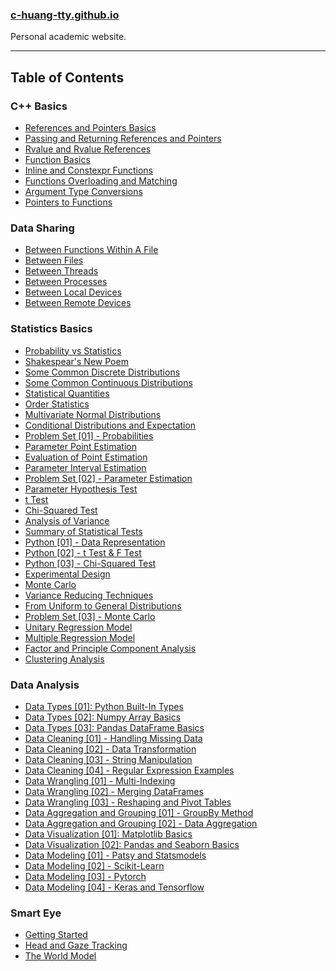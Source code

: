 ### [c-huang-tty.github.io](https://c-huang-tty.github.io/)
Personal academic website.

---
## Table of Contents
### C++ Basics
- [References and Pointers Basics](https://github.com/c-huang-tty/c-huang-tty.github.io/blob/master/_posts/2022-01-07-blog-post-1.md)
- [Passing and Returning References and Pointers](https://github.com/c-huang-tty/c-huang-tty.github.io/blob/master/_posts/2022-01-08-blog-post-1.md)
- [Rvalue and Rvalue References](https://github.com/c-huang-tty/c-huang-tty.github.io/blob/master/_posts/2022-01-09-blog-post-1.md)
- [Function Basics](https://github.com/c-huang-tty/c-huang-tty.github.io/blob/master/_posts/2022-01-10-blog-post-1.md)
- [Inline and Constexpr Functions](https://github.com/c-huang-tty/c-huang-tty.github.io/blob/master/_posts/2022-01-11-blog-post-1.md)
- [Functions Overloading and Matching](https://github.com/c-huang-tty/c-huang-tty.github.io/blob/master/_posts/2022-01-12-blog-post-1.md)
- [Argument Type Conversions](https://github.com/c-huang-tty/c-huang-tty.github.io/blob/master/_posts/2022-01-12-blog-post-2.md)
- [Pointers to Functions](https://github.com/c-huang-tty/c-huang-tty.github.io/blob/master/_posts/2022-01-13-blog-post-1.md)

### Data Sharing 
- [Between Functions Within A File](https://github.com/c-huang-tty/c-huang-tty.github.io/blob/master/_posts/2022-01-01-blog-post-1.md)
- [Between Files](https://github.com/c-huang-tty/c-huang-tty.github.io/blob/master/_posts/2022-01-02-blog-post-1.md)
- [Between Threads](https://github.com/c-huang-tty/c-huang-tty.github.io/blob/master/_posts/2022-01-03-blog-post-1.md)
- [Between Processes](https://github.com/c-huang-tty/c-huang-tty.github.io/blob/master/_posts/2022-01-04-blog-post-1.md)
- [Between Local Devices](https://github.com/c-huang-tty/c-huang-tty.github.io/blob/master/_posts/2022-01-05-blog-post-1.md)
- [Between Remote Devices](https://github.com/c-huang-tty/c-huang-tty.github.io/blob/master/_posts/2022-01-06-blog-post-1.md)

### Statistics Basics
- [Probability vs Statistics](https://github.com/c-huang-tty/c-huang-tty.github.io/blob/master/_posts/2021-01-01-blog-post-1.md)
- [Shakespear's New Poem](https://github.com/c-huang-tty/c-huang-tty.github.io/blob/master/_posts/2021-01-02-blog-post-1.md)
- [Some Common Discrete Distributions](https://github.com/c-huang-tty/c-huang-tty.github.io/blob/master/_posts/2021-01-03-blog-post-1.md)
- [Some Common Continuous Distributions](https://github.com/c-huang-tty/c-huang-tty.github.io/blob/master/_posts/2021-01-04-blog-post-1.md)
- [Statistical Quantities](https://github.com/c-huang-tty/c-huang-tty.github.io/blob/master/_posts/2021-01-05-blog-post-1.md)
- [Order Statistics](https://github.com/c-huang-tty/c-huang-tty.github.io/blob/master/_posts/2021-01-06-blog-post-1.md)
- [Multivariate Normal Distributions](https://github.com/c-huang-tty/c-huang-tty.github.io/blob/master/_posts/2021-01-07-blog-post-1.md)
- [Conditional Distributions and Expectation](https://github.com/c-huang-tty/c-huang-tty.github.io/blob/master/_posts/2021-01-08-blog-post-1.md)
- [Problem Set [01] - Probabilities](https://github.com/c-huang-tty/c-huang-tty.github.io/blob/master/_posts/2021-01-21-blog-post-1.md)
- [Parameter Point Estimation](https://github.com/c-huang-tty/c-huang-tty.github.io/blob/master/_posts/2021-01-09-blog-post-1.md)
- [Evaluation of Point Estimation](https://github.com/c-huang-tty/c-huang-tty.github.io/blob/master/_posts/2021-01-10-blog-post-1.md)
- [Parameter Interval Estimation](https://github.com/c-huang-tty/c-huang-tty.github.io/blob/master/_posts/2021-01-11-blog-post-1.md)
- [Problem Set [02] - Parameter Estimation](https://github.com/c-huang-tty/c-huang-tty.github.io/blob/master/_posts/2021-01-22-blog-post-1.md)
- [Parameter Hypothesis Test](https://github.com/c-huang-tty/c-huang-tty.github.io/blob/master/_posts/2021-01-12-blog-post-1.md)
- [t Test](https://github.com/c-huang-tty/c-huang-tty.github.io/blob/master/_posts/2021-01-13-blog-post-1.md)
- [Chi-Squared Test](https://github.com/c-huang-tty/c-huang-tty.github.io/blob/master/_posts/2021-01-14-blog-post-1.md)
- [Analysis of Variance](https://github.com/c-huang-tty/c-huang-tty.github.io/blob/master/_posts/2021-01-15-blog-post-1.md)
- [Summary of Statistical Tests](https://github.com/c-huang-tty/c-huang-tty.github.io/blob/master/_posts/2021-01-16-blog-post-1.md)
- [Python [01] - Data Representation](https://github.com/c-huang-tty/c-huang-tty.github.io/blob/master/_posts/2021-01-17-blog-post-1.md)
- [Python [02] - t Test & F Test](https://github.com/c-huang-tty/c-huang-tty.github.io/blob/master/_posts/2021-01-18-blog-post-1.md)
- [Python [03] - Chi-Squared Test](https://github.com/c-huang-tty/c-huang-tty.github.io/blob/master/_posts/2021-01-19-blog-post-1.md)
- [Experimental Design](https://github.com/c-huang-tty/c-huang-tty.github.io/blob/master/_posts/2021-01-20-blog-post-1.md)
- [Monte Carlo](https://github.com/c-huang-tty/c-huang-tty.github.io/blob/master/_posts/2021-01-23-blog-post-1.md)
- [Variance Reducing Techniques](https://github.com/c-huang-tty/c-huang-tty.github.io/blob/master/_posts/2021-01-24-blog-post-1.md)
- [From Uniform to General Distributions](https://github.com/c-huang-tty/c-huang-tty.github.io/blob/master/_posts/2021-01-25-blog-post-1.md)
- [Problem Set [03] - Monte Carlo](https://github.com/c-huang-tty/c-huang-tty.github.io/blob/master/_posts/2021-01-26-blog-post-1.md)
- [Unitary Regression Model](https://github.com/c-huang-tty/c-huang-tty.github.io/blob/master/_posts/2021-01-27-blog-post-1.md)
- [Multiple Regression Model](https://github.com/c-huang-tty/c-huang-tty.github.io/blob/master/_posts/2021-01-28-blog-post-1.md)
- [Factor and Principle Component Analysis](https://github.com/c-huang-tty/c-huang-tty.github.io/blob/master/_posts/2021-01-29-blog-post-1.md)
- [Clustering Analysis](https://github.com/c-huang-tty/c-huang-tty.github.io/blob/master/_posts/2021-01-30-blog-post-1.md)

### Data Analysis
- [Data Types [01]: Python Built-In Types](https://github.com/c-huang-tty/c-huang-tty.github.io/blob/master/_posts/2022-02-01-blog-post-1.md)
- [Data Types [02]: Numpy Array Basics](https://github.com/c-huang-tty/c-huang-tty.github.io/blob/master/_posts/2022-02-02-blog-post-1.md)
- [Data Types [03]: Pandas DataFrame Basics](https://github.com/c-huang-tty/c-huang-tty.github.io/blob/master/_posts/2022-02-03-blog-post-1.md)
- [Data Cleaning [01] - Handling Missing Data](https://github.com/c-huang-tty/c-huang-tty.github.io/blob/master/_posts/2022-02-04-blog-post-1.md)
- [Data Cleaning [02] - Data Transformation](https://github.com/c-huang-tty/c-huang-tty.github.io/blob/master/_posts/2022-02-05-blog-post-1.md)
- [Data Cleaning [03] - String Manipulation](https://github.com/c-huang-tty/c-huang-tty.github.io/blob/master/_posts/2022-02-06-blog-post-1.md)
- [Data Cleaning [04] - Regular Expression Examples](https://github.com/c-huang-tty/c-huang-tty.github.io/blob/master/_posts/2022-02-06-blog-post-2.md)
- [Data Wrangling [01] - Multi-Indexing](https://github.com/c-huang-tty/c-huang-tty.github.io/blob/master/_posts/2022-02-07-blog-post-1.md)
- [Data Wrangling [02] - Merging DataFrames](https://github.com/c-huang-tty/c-huang-tty.github.io/blob/master/_posts/2022-02-08-blog-post-1.md)
- [Data Wrangling [03] - Reshaping and Pivot Tables](https://github.com/c-huang-tty/c-huang-tty.github.io/blob/master/_posts/2022-02-09-blog-post-1.md)
- [Data Aggregation and Grouping [01] - GroupBy Method](https://github.com/c-huang-tty/c-huang-tty.github.io/blob/master/_posts/2022-02-10-blog-post-1.md)
- [Data Aggregation and Grouping [02] - Data Aggregation](https://github.com/c-huang-tty/c-huang-tty.github.io/blob/master/_posts/2022-02-11-blog-post-1.md)
- [Data Visualization [01]: Matplotlib Basics](https://github.com/c-huang-tty/c-huang-tty.github.io/blob/master/_posts/2022-02-12-blog-post-1.md)
- [Data Visualization [02]: Pandas and Seaborn Basics](https://github.com/c-huang-tty/c-huang-tty.github.io/blob/master/_posts/2022-02-13-blog-post-1.md)
- [Data Modeling [01] - Patsy and Statsmodels](https://github.com/c-huang-tty/c-huang-tty.github.io/blob/master/_posts/2022-02-14-blog-post-1.md)
- [Data Modeling [02] - Scikit-Learn](https://github.com/c-huang-tty/c-huang-tty.github.io/blob/master/_posts/2022-02-15-blog-post-1.md)
- [Data Modeling [03] - Pytorch](https://github.com/c-huang-tty/c-huang-tty.github.io/blob/master/_posts/2022-02-16-blog-post-1.md)
- [Data Modeling [04] - Keras and Tensorflow](https://github.com/c-huang-tty/c-huang-tty.github.io/blob/master/_posts/2022-02-17-blog-post-1.md)


### Smart Eye
- [Getting Started](https://github.com/c-huang-tty/c-huang-tty.github.io/blob/master/_posts/2021-12-01-blog-post-1.md)
- [Head and Gaze Tracking](https://github.com/c-huang-tty/c-huang-tty.github.io/blob/master/_posts/2021-12-02-blog-post-1.md)
- [The World Model](https://github.com/c-huang-tty/c-huang-tty.github.io/blob/master/_posts/2021-12-03-blog-post-1.md)
